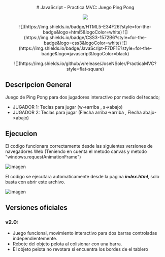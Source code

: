 <p align="center">
# JavaScript - Practica MVC:  Juego Ping Pong

<p align="center">
<img src="https://www.sofka.com.co/wp-content/uploads/2021/02/sofkau-logo-horizontal.png">
</p>
<p align="center">
![](https://img.shields.io/badge/HTML5-E34F26?style=for-the-badge&logo=html5&logoColor=white) ![](https://img.shields.io/badge/CSS3-1572B6?style=for-the-badge&logo=css3&logoColor=white)  ![](https://img.shields.io/badge/JavaScript-F7DF1E?style=for-the-badge&logo=javascript&logoColor=black)
<p align="center">
![](https://img.shields.io/github/v/release/JoseNSoler/PracticaMVC?style=flat-square)

## Descripcion General

Juego de Ping Pong para dos jugadores interactivo por medio del tecado;
- JUGADOR 1: Teclas para jugar (w->arriba , s->abajo)
- JUGADOR 2: Teclas para jugar (Flecha arriba->arriba , Flecha abajo->abajo)

## Ejecucion

El codigo funcionara correctamente desde las siguientes versiones de navegadores Web (Teniendo en cuenta el metodo canvas y metodo "windows.requestAnimationFrame")

![imagen](https://user-images.githubusercontent.com/59320487/154832036-6974399e-88ad-441c-9f14-996f105e1339.png)

El codigo se ejecutara automaticamente desde la pagina ***index.html***, solo basta con abrir este archivo.

![imagen](https://user-images.githubusercontent.com/59320487/154832184-55322330-fbd8-4d7e-9539-af79c27384f6.png)

## Versiones oficiales
### v2.0: 
- Juego funcional, movimiento interactivo para dos barras controladas independientemente.
- Rebote del objeto pelota al colisionar con una barra.
- El objeto pelota no revotara si encuentra los bordes de el tablero

